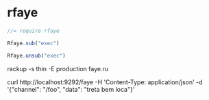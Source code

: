 # rfaye
```javascript
//= require rfaye

Rfaye.sub("exec")

Rfaye.unsub("exec")
```


rackup -s thin -E production faye.ru 

curl http://localhost:9292/faye -H 'Content-Type: application/json' -d '{"channel": "/foo", "data": "treta bem loca"}'
